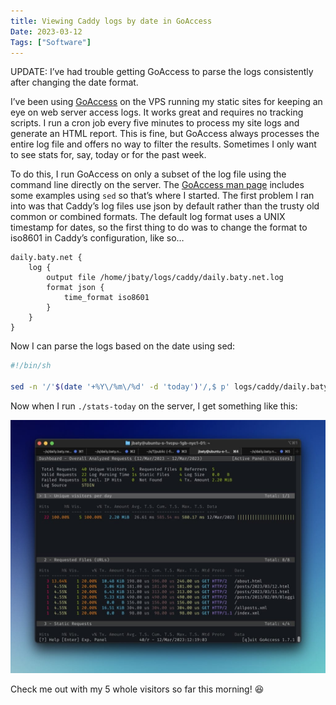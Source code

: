 ```yaml
---
title: Viewing Caddy logs by date in GoAccess
Date: 2023-03-12
Tags: ["Software"]
---
```



UPDATE: I’ve had trouble getting GoAccess to parse the logs consistently after changing the date format.

I’ve been using [GoAccess](https://goaccess.io/) on the VPS running my static sites for keeping an eye on web server access logs. It works great and requires no tracking scripts. I run a cron job every five minutes to process my site logs and generate an HTML report. This is fine, but GoAccess always processes the entire log file and offers no way to filter the results. Sometimes I only want to see stats for, say, today or for the past week.

To do this, I run GoAccess on only a subset of the log file using the command line directly on the server. The [GoAccess man page](https://goaccess.io/man) includes some examples using `sed` so that’s where I started. The first problem I ran into was that Caddy’s log files use json by default rather than the trusty old common or combined formats. The default log format uses a UNIX timestamp for dates, so the first thing to do was to change the format to iso8601 in Caddy’s configuration, like so…


```
daily.baty.net {
    log {
        output file /home/jbaty/logs/caddy/daily.baty.net.log
        format json {
            time_format iso8601
        }
    }
}
```

Now I can parse the logs based on the date using sed:

```sh
#!/bin/sh

sed -n '/'$(date '+%Y\/%m\/%d' -d 'today')'/,$ p' logs/caddy/daily.baty.net.log | goaccess -a --unknowns-as-crawlers --ignore-crawlers -
```

Now when I run `./stats-today` on the server, I get something like this:

![GoAccess in a terminal on the server](_goaccess.jpg)

Check me out with my 5 whole visitors so far this morning! 😆
